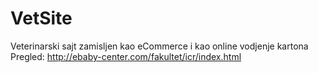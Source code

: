 # VetSite
 Veterinarski sajt zamisljen kao eCommerce i kao online vodjenje kartona <br>
 Pregled: http://ebaby-center.com/fakultet/icr/index.html
